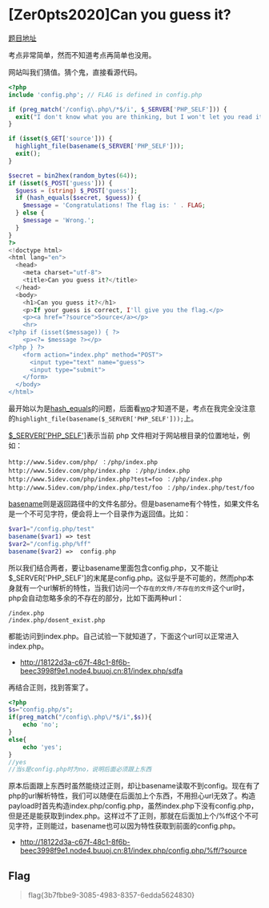 # [Zer0pts2020]Can you guess it?

[题目地址](https://buuoj.cn/challenges#[Zer0pts2020]Can%20you%20guess%20it?)

考点非常简单，然而不知道考点再简单也没用。

网站叫我们猜值。猜个鬼，直接看源代码。

```php
<?php
include 'config.php'; // FLAG is defined in config.php

if (preg_match('/config\.php\/*$/i', $_SERVER['PHP_SELF'])) {
  exit("I don't know what you are thinking, but I won't let you read it :)");
}

if (isset($_GET['source'])) {
  highlight_file(basename($_SERVER['PHP_SELF']));
  exit();
}

$secret = bin2hex(random_bytes(64));
if (isset($_POST['guess'])) {
  $guess = (string) $_POST['guess'];
  if (hash_equals($secret, $guess)) {
    $message = 'Congratulations! The flag is: ' . FLAG;
  } else {
    $message = 'Wrong.';
  }
}
?>
<!doctype html>
<html lang="en">
  <head>
    <meta charset="utf-8">
    <title>Can you guess it?</title>
  </head>
  <body>
    <h1>Can you guess it?</h1>
    <p>If your guess is correct, I'll give you the flag.</p>
    <p><a href="?source">Source</a></p>
    <hr>
<?php if (isset($message)) { ?>
    <p><?= $message ?></p>
<?php } ?>
    <form action="index.php" method="POST">
      <input type="text" name="guess">
      <input type="submit">
    </form>
  </body>
</html>
```

最开始以为是[hash_equals](https://www.php.net/manual/zh/function.hash-equals.php)的问题，后面看[wp](https://www.cnblogs.com/Article-kelp/p/16045800.html)才知道不是，考点在我完全没注意的`highlight_file(basename($_SERVER['PHP_SELF']));`上。

[$_SERVER['PHP_SELF']](http://www.5idev.com/p-php_server_php_self.shtml)表示当前 php 文件相对于网站根目录的位置地址，例如：

```
http://www.5idev.com/php/ ：/php/index.php
http://www.5idev.com/php/index.php ：/php/index.php
http://www.5idev.com/php/index.php?test=foo ：/php/index.php
http://www.5idev.com/php/index.php/test/foo ：/php/index.php/test/foo
```

[basename](https://www.php.net/manual/zh/function.basename.php)则是返回路径中的文件名部分。但是basename有个特性，如果文件名是一个不可见字符，便会将上一个目录作为返回值。比如：

```php
$var1="/config.php/test"
basename($var1)	=> test
$var2="/config.php/%ff"
basename($var2)	=>	config.php
```

所以我们结合两者，要让basename里面包含config.php，又不能让\$_SERVER['PHP_SELF']的末尾是config.php。这似乎是不可能的，然而php本身就有一个url解析的特性，当我们访问一个`存在的文件/不存在的文件`这个url时，php会自动忽略多余的不存在的部分，比如下面两种url：

```
/index.php
/index.php/dosent_exist.php
```

都能访问到index.php。自己试验一下就知道了，下面这个url可以正常进入index.php。

- http://18122d3a-c67f-48c1-8f6b-beec3998f9e1.node4.buuoj.cn:81/index.php/sdfa

再结合正则，找到答案了。

```php
<?php
$s="config.php/s";
if(preg_match("/config\.php\/*$/i",$s)){
    echo 'no';
}
else{
    echo 'yes';
}
//yes
//当s是config.php时为no，说明后面必须跟上东西
```

原本后面跟上东西时虽然能绕过正则，却让basename读取不到config。现在有了php的url解析特性，我们可以随便在后面加上个东西，不用担心url无效了。构造payload时首先构造index.php/config.php，虽然index.php下没有config.php，但是还是能获取到index.php。这样过不了正则，那就在后面加上个/%ff这个不可见字符，正则能过，basename也可以因为特性获取到前面的config.php。

- http://18122d3a-c67f-48c1-8f6b-beec3998f9e1.node4.buuoj.cn:81/index.php/config.php/%ff/?source

## Flag
> flag{3b7fbbe9-3085-4983-8357-6edda5624830}